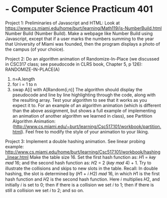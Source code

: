 # - Computer Science Practicum 401
Project 1: Preliminaries of Javascript and HTML:
Look at https://www.cs.miami.edu/home/burt/learning/Math119/js-NumberBuild.html Number
Build (Number Build). Make a webpage like Number Build using Javascript, except that if a user
marks the numbers summing to the year that University of Miami was founded, then the program
displays a photo of the campus (of your choice). 

Project 2: Do an algorithm animation of Randomize-In-Place (we discussed in CSC317 class; see
           pseudocode in CLRS book, Chapter 5, p 126):
RANDOMIZE-IN-PLACE(A)
1. n=A.length
2. for i = 1 to n
3. swap A[i] with A[Random(i,n)]
The algorithm should display the pseudocode and line by line highlighting through the code,
along with the resulting array. Test your algorithm to see that it works as you expect it to. For an
example of an algorithm animation (which is different than the above assignment, but shows a
full example of implementing an animation of another algorithm we learned in class), see
Partition Algorithm Animation:
(http://www.cs.miami.edu/~burt/learning/Csc517.101/workbook/partition.html). Feel free to
modify the style of your animation to your liking.


Project 3: Implement a double hashing animation. See linear probing example: http://www.cs.miami.edu/home/burt/learning/Csc517.101/workbook/hashing_linear.html
Make the table size 16. Set the first hash function as: 𝐻1 = 𝑘𝑒𝑦 𝑚𝑜𝑑 16; and the second hash function as:
𝐻2 = 2 (𝑘𝑒𝑦 𝑚𝑜𝑑 4) + 1. Try to illustrate the collisions and skips to new slots in the table. Recall: In double hashing, the slot is determined by (𝐻1 + 𝑖 𝐻2) 𝑚𝑜𝑑
16, in which 𝐻1 is the first hash function and 𝐻2 is the second hash function. Here 𝑖 multiplies 𝐻2, and initially 𝑖 is set to 0; then if there is a collision we
set 𝑖 to 1; then if there is still a collision we set 𝑖 to 2; and so on.
